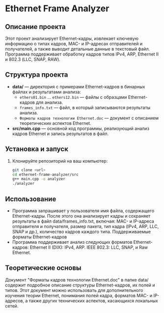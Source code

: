 # Ethernet Frame Analyzer

## Описание проекта
Этот проект анализирует Ethernet-кадры, извлекает ключевую информацию о типах кадров, MAC- и IP-адресах отправителей и получателей, а также выводит детальные данные в текстовый файл. Программа поддерживает обработку кадров типов IPv4, ARP, Ethernet II и 802.3 (LLC, SNAP, RAW).

## Структура проекта
- **data/** — директория с примерами Ethernet-кадров в бинарных файлах и результатами анализа:
  - `ethers01.bin` ... `ethers12.bin` — файлы с образцами Ethernet-кадров для анализа.
  - `frames_info.txt` — файл, в который записываются результаты анализа.
  - `Форматы кадров технологии Ethernet.doc` — документ с описанием теоретических аспектов Ethernet.
- **src/main.cpp** — основной код программы, реализующий анализ кадров Ethernet и запись результатов в файл.

## Установка и запуск
1. Клонируйте репозиторий на ваш компьютер:
   ```bash
   git clone <url>
   cd ethernet-frame-analyzer/src
   g++ main.cpp -o analyzer
   ./analyzer


## Использование
- Программа запрашивает у пользователя имя файла, содержащего Ethernet-кадры. После этого она анализирует кадры и сохраняет результаты в файл data/frames_info.txt, включая:
MAC- и IP-адреса отправителя и получателя,
размер пакета,
тип кадра (IPv4, ARP, LLC, SNAP и др.),
количество кадров каждого типа.
Поддерживаемые форматы Ethernet-кадров
- Программа поддерживает анализ следующих форматов Ethernet-кадров:
Ethernet II (DIX): IPv4, ARP.
IEEE 802.3: LLC, SNAP, и Raw Ethernet.


## Теоретические основы
Документ "Форматы кадров технологии Ethernet.doc" в папке data/ содержит подробное описание структуры Ethernet-кадров, их полей и типов. Этот документ можно использовать для дополнительного изучения теории Ethernet, понимания полей кадра, форматов MAC- и IP-адресов, а также других технических аспектов, касающихся локальных сетей.